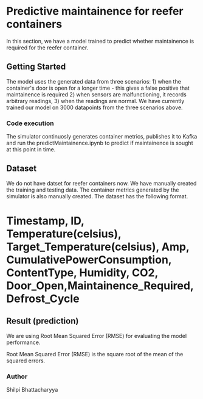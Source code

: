 # Predictive maintainence for reefer containers

In this section, we have a model trained to predict whether maintainence is required for the reefer container.

## Getting Started

The model uses the generated data from three scenarios: 1) when the container's door is open for a longer time - this gives a false positive that maintainence is required 2) when sensors are malfunctioning, it records arbitrary readings, 3) when the readings are normal. We have currently trained our model on 3000 datapoints from the three scenarios above. 

### Code execution
The simulator continuosly generates container metrics, publishes it to Kafka and run the predictMaintainence.ipynb to predict if maintainence is sought at this point in time. 

## Dataset

We do not have datset for reefer containers now. We have manually created the training and testing data. The container metrics generated by the simulator is also manually created. The dataset has the following format.

Timestamp, ID, Temperature(celsius), Target_Temperature(celsius), Amp, CumulativePowerConsumption, ContentType, Humidity, CO2, Door_Open,Maintainence_Required, Defrost_Cycle
====================================================================================================================================================================



## Result (prediction)

We are using Root Mean Squared Error (RMSE) for evaluating the model performance.

Root Mean Squared Error (RMSE) is the square root of the mean of the squared errors.

### Author

Shilpi Bhattacharyya
